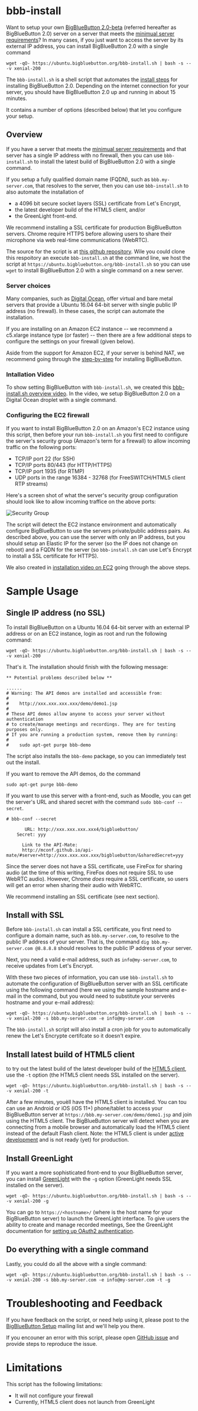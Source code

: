 
# bbb-install 

Want to setup your own [BigBlueButton 2.0-beta](http://docs.bigbluebutton.org/2.0/20overview.html) (referred hereafter as BigBlueButton 2.0) server on a server that meets the [minimual server requirements](http://docs.bigbluebutton.org/install/install.html#minimum-server-requirements)?  In many cases, if you just want to access the server by its external IP address, you can install BigBlueButton 2.0 with a single command

~~~
wget -qO- https://ubuntu.bigbluebutton.org/bbb-install.sh | bash -s -- -v xenial-200 
~~~

The `bbb-install.sh` is a shell script that automates the [install steps](http://docs.bigbluebutton.org/2.0/20install.html#step-by-step-install) for installing BigBlueButton 2.0.  Depending on the internet connection for your server, you should have BigBlueButton 2.0 up and running in about 15 minutes.  

It contains a number of options (described below) that let you configure your setup.

## Overview

If you have a server that meets the [minimual server requirements](http://docs.bigbluebutton.org/install/install.html#minimum-server-requirements) and that server has a single IP address with no firewall, then you can use `bbb-install.sh` to install the latest build of BigBlueButton 2.0 with a single command.  

If you setup a fully qualified domain name (FQDN), such as `bbb.my-server.com`, that resolves to the server, then you can use `bbb-install.sh` to also automate the installation of
  * a 4096 bit secure socket layers (SSL) certificate from Let's Encrypt, 
  * the latest developer build of the HTML5 client, and/or
  * the GreenLight front-end.

We recommend installing a SSL certificate for production BigBlueButton servers.  Chrome require HTTPS before allowing users to share their microphone via web real-time communications (WebRTC).

The source for the script is at [this github repository](https://github.com/bigbluebutton/bbb-install).  Wile you could clone this respoitory an execute `bbb-install.sh` at the command line, we host the script at `https://ubuntu.bigbluebutton.org/bbb-install.sh` so you can use `wget` to install BigBlueButton 2.0 with a single command on a new server.

### Server choices

Many companies, such as [Digital Ocean](https://www.digitalocean.com/), offer virtual and bare metal servers that provide a Ubuntu 16.04 64-bit server with single public IP address (no firewall).  In these cases, the script can automate the installation.  

If you are installing on an Amazon EC2 instance -- we recommend a c5.xlarge instance type (or faster) -- then there are a few additional steps to configure the settings on your firewall (given below).  

Aside from the support for Amazon EC2, if your server is behind NAT, we recommend going through the [step-by-step](http://docs.bigbluebutton.org/2.0/20install.html#step-by-step-install) for installing BigBlueButton.

### Intallation Video

To show setting BigBlueButton with `bbb-install.sh`, we created this [bbb-install.sh overview video](https://youtu.be/D1iYEwxzk0M).  In the video, we setup BigBlueButton 2.0 on a Digital Ocean droplet with a single command.

### Configuring the EC2 firewall
If you want to install BigBlueButton 2.0 on an Amazon's EC2 instance using this script, then before your run `bbb-install.sh` you first need to configure the server's security group (Amazon's term for a firewall) to allow incoming traffic on the following ports:

  * TCP/IP port 22 (for SSH)
  * TCP/IP ports 80/443 (for HTTP/HTTPS)
  * TCP/IP port 1935 (for RTMP)
  * UDP ports in the range 16384 - 32768 (for FreeSWITCH/HTML5 client RTP streams)

Here's a screen shot of what the server's security group configuration should look like to allow incoming traffice on the above ports:

![Security Group](images/security-group.png?raw=true "Security Group")

The script will detect the EC2 instance environment and automatically configure BigBlueButton to use the servers private/public address pairs.  As described above, you can use the server with only an IP address, but you should setup an Elastic IP for the server (so the IP does not change on reboot) and a FQDN for the server (so `bbb-install.sh` can use Let's Encrypt to install a SSL certificate for HTTPS).

We also created in [installation video on EC2](https://youtu.be/-E9WIrH_yTs) going through the above steps.

# Sample Usage

## Single IP address (no SSL)

To install BigBlueButton on a Ubuntu 16.04 64-bit server with an external IP address or on an EC2 instance, login as root and run the following command:

~~~
wget -qO- https://ubuntu.bigbluebutton.org/bbb-install.sh | bash -s -- -v xenial-200 
~~~

That's it.  The installation should finish with the following message:

~~~
** Potential problems described below **

......
# Warning: The API demos are installed and accessible from:
#
#    http://xxx.xxx.xxx.xxx/demo/demo1.jsp
#
# These API demos allow anyone to access your server without authentication
# to create/manage meetings and recordings. They are for testing purposes only.
# If you are running a production system, remove them by running:
#
#    sudo apt-get purge bbb-demo
~~~

The script also installs the `bbb-demo` package, so you can immediately test out the install. 

If you want to remove the API demos, do the command

~~~
sudo apt-get purge bbb-demo
~~~

If you want to use this server with a front-end, such as Moodle, you can get the server's URL and shared secret with the command `sudo bbb-conf --secret`.

~~~
# bbb-conf --secret

       URL: http://xxx.xxx.xxx.xxx4/bigbluebutton/
    Secret: yyy

      Link to the API-Mate:
      http://mconf.github.io/api-mate/#server=http://xxx.xxx.xxx.xxx/bigbluebutton/&sharedSecret=yyy
~~~

Since the server does not have a SSL certificate, use FireFox for sharing audio (at the time of this writing, FireFox does not require SSL to use WebRTC audio).  However, Chrome *does* require a SSL certificate, so users will get an error when sharing their audio with WebRTC.
 
We recommend installing an SSL certificate (see next section).
 
## Install with SSL

Before `bbb-install.sh` can install a SSL certificate, you first need to configure a domain name, such as `bbb.my-server.com`, to resolve to the public IP address of your server.  That is, the command `dig bbb.my-server.com @8.8.8.8` should resolves to the public IP address of your server.  

Next, you need a valid e-mail address, such as `info@my-server.com`, to receive updates from Let's Encrypt.  

With these two pieces of information, you can use `bbb-install.sh` to automate the configuration of BigBlueButton server with an SSL certificate using the following command (here we using the sample hostname and e-mail in the command, but you would need to substitute your serverès hostname and your e-mail address):

~~~
wget -qO- https://ubuntu.bigbluebutton.org/bbb-install.sh | bash -s -- -v xenial-200 -s bbb.my-server.com -e info@my-server.com
~~~

The `bbb-install.sh` script will also install a cron job for you to automatically renew the Let's Encrypte certifcate so it doesn't expire. 

## Install latest build of HTML5 client

to try out the latest build of the latest developer build of the [HTML5 client](http://docs.bigbluebutton.org/html/html5-overview.html), use the `-t` option (the HTML5 client needs SSL installed on the server).

~~~
wget -qO- https://ubuntu.bigbluebutton.org/bbb-install.sh | bash -s -- -v xenial-200 -t
~~~

After a few minutes, youèll have the HTML5 client is installed.  You can tou can use an Android or iOS (iOS 11+) phone/tablet to access your BigBlueButton server at `https://bbb.my-server.com/demo/demo1.jsp` and join using the HTML5 client.  The BigBlueButton server will detect when you are connecting from a mobile browser and automatically load the HTML5 client instead of the default Flash client.  Note: the HTML5 client is under [active development](http://docs.bigbluebutton.org/html/html5-overview.html) and is not ready (yet) for production.

## Install GreenLight

If you want a more sophisticated front-end to your BigBlueButton server, you can install [GreenLight](http://docs.bigbluebutton.org/install/green-light.html) with the `-g` option (GreenLight needs SSL installed on the server).

~~~
wget -qO- https://ubuntu.bigbluebutton.org/bbb-install.sh | bash -s -- -v xenial-200 -g
~~~

You can go to `https://<hostname>/` (where <hostname> is the host name for your BigBlueButton server) to launch the GreenLight interface.  To give users the ability to create and manage recorded meetings, See the GreenLight documentation for [setting up OAuth2 authentication](http://docs.bigbluebutton.org/install/green-light.html#6-configure-oauth2-optional).

## Do everything with a single command

Lastly, you could do all the above with a single command:

~~~
wget -qO- https://ubuntu.bigbluebutton.org/bbb-install.sh | bash -s -- -v xenial-200 -s bbb.my-server.com -e info@my-server.com -t -g
~~~

# Troubleshooting and Feedback

If you have feedback on the script, or need help using it, please post to the [BigBlueButton Setup](https://bigbluebutton.org/support/community/) mailing list and we'll help you there.

If you encouner an error with this script, please open [GitHub issue](https://github.com/bigbluebutton/bbb-install/issues) and provide steps to reproduce the issue.


# Limitations

This script has the following limitations:

  * It will not configure your firewall 
  * Currently, HTML5 client does not launch from GreenLight

